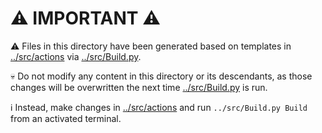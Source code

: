 # ⚠️ IMPORTANT ⚠️

⚠️ Files in this directory have been generated based on templates in [../src/actions](../src/actions) via [../src/Build.py](../src/Build.py).

💀 Do not modify any content in this directory or its descendants, as those changes will be overwritten the next time [../src/Build.py](../src/Build.py) is run.

ℹ️ Instead, make changes in [../src/actions](../src/actions) and run `../src/Build.py Build` from an activated terminal.
